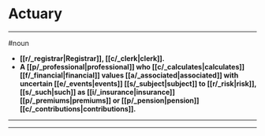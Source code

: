 # Actuary
---
#noun
- **[[r/_registrar|Registrar]], [[c/_clerk|clerk]].**
- **A [[p/_professional|professional]] who [[c/_calculates|calculates]] [[f/_financial|financial]] values [[a/_associated|associated]] with uncertain [[e/_events|events]] [[s/_subject|subject]] to [[r/_risk|risk]], [[s/_such|such]] as [[i/_insurance|insurance]] [[p/_premiums|premiums]] or [[p/_pension|pension]] [[c/_contributions|contributions]].**
---
---
